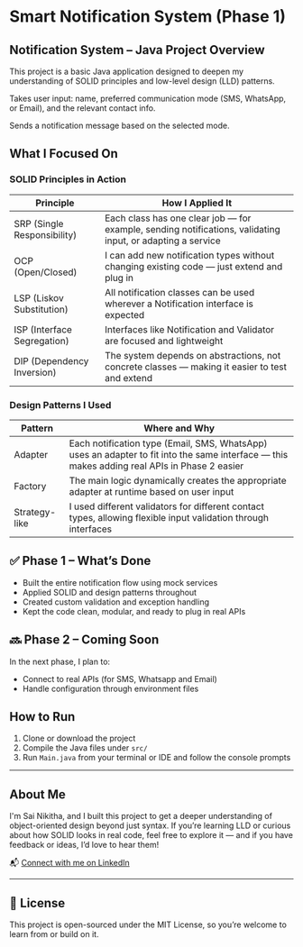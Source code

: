 # Smart Notification System (Phase 1)

## Notification System – Java Project Overview

This project is a basic Java application designed to deepen my understanding of SOLID principles and low-level design (LLD) patterns.

Takes user input: name, preferred communication mode (SMS, WhatsApp, or Email), and the relevant contact info.

Sends a notification message based on the selected mode.



##  What I Focused On

### SOLID Principles in Action

| Principle | How I Applied It |
|----------|------------------|
| SRP (Single Responsibility) | Each class has one clear job — for example, sending notifications, validating input, or adapting a service |
|  OCP (Open/Closed) | I can add new notification types without changing existing code — just extend and plug in |
|  LSP (Liskov Substitution) | All notification classes can be used wherever a Notification interface is expected |
|  ISP (Interface Segregation) | Interfaces like Notification and Validator are focused and lightweight |
|  DIP (Dependency Inversion) | The system depends on abstractions, not concrete classes — making it easier to test and extend |

###  Design Patterns I Used

| Pattern | Where and Why |
|--------|----------------|
|  Adapter | Each notification type (Email, SMS, WhatsApp) uses an adapter to fit into the same interface — this makes adding real APIs in Phase 2 easier |
|  Factory | The main logic dynamically creates the appropriate adapter at runtime based on user input |
|  Strategy-like | I used different validators for different contact types, allowing flexible input validation through interfaces |




## ✅ Phase 1 – What’s Done

- Built the entire notification flow using mock services
- Applied SOLID and design patterns throughout
- Created custom validation and exception handling
- Kept the code clean, modular, and ready to plug in real APIs



## 🔜 Phase 2 – Coming Soon

In the next phase, I plan to:
- Connect to real APIs (for SMS, Whatsapp and Email)
- Handle configuration through environment files



## How to Run

1. Clone or download the project
2. Compile the Java files under `src/`
3. Run `Main.java` from your terminal or IDE and follow the console prompts

---

## About Me

I'm Sai Nikitha, and I built this project to get a deeper understanding of object-oriented design beyond just syntax. If you’re learning LLD or curious about how SOLID looks in real code, feel free to explore it — and if you have feedback or ideas, I’d love to hear them!

📬 [Connect with me on LinkedIn](https://www.linkedin.com/in/sai-nikitha-neerukonda-b67017275/)

---

## 📄 License

This project is open-sourced under the MIT License, so you’re welcome to learn from or build on it.

